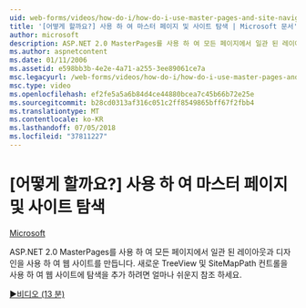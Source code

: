 ```yaml
---
uid: web-forms/videos/how-do-i/how-do-i-use-master-pages-and-site-navigation
title: '[어떻게 할까요?] 사용 하 여 마스터 페이지 및 사이트 탐색 | Microsoft 문서'
author: microsoft
description: ASP.NET 2.0 MasterPages를 사용 하 여 모든 페이지에서 일관 된 레이아웃과 디자인을 사용 하 여 웹 사이트를 만듭니다. 웹 사이트에 탐색을 추가 하려면 얼마나 쉬운지 보기...
ms.author: aspnetcontent
ms.date: 01/11/2006
ms.assetid: e598bb3b-4e2e-4a71-a255-3ee89061ce7a
msc.legacyurl: /web-forms/videos/how-do-i/how-do-i-use-master-pages-and-site-navigation
msc.type: video
ms.openlocfilehash: ef2fe5a5a6b84d4ce44880bcea7c45b66b72e25e
ms.sourcegitcommit: b28cd0313af316c051c2ff8549865bff67f2fbb4
ms.translationtype: MT
ms.contentlocale: ko-KR
ms.lasthandoff: 07/05/2018
ms.locfileid: "37811227"
---
```

<a name="how-do-i-use-master-pages-and-site-navigation"></a>[어떻게 할까요?] 사용 하 여 마스터 페이지 및 사이트 탐색
====================
[Microsoft](https://github.com/microsoft)

ASP.NET 2.0 MasterPages를 사용 하 여 모든 페이지에서 일관 된 레이아웃과 디자인을 사용 하 여 웹 사이트를 만듭니다. 새로운 TreeView 및 SiteMapPath 컨트롤을 사용 하 여 웹 사이트에 탐색을 추가 하려면 얼마나 쉬운지 참조 하세요.

[&#9654;비디오 (13 분)](https://channel9.msdn.com/Blogs/ASP-NET-Site-Videos/how-do-i-use-master-pages-and-site-navigation)
